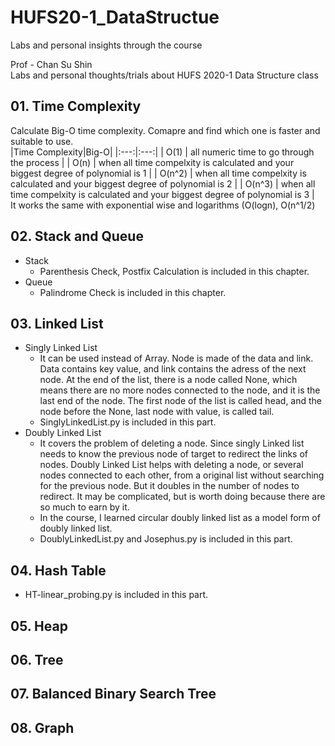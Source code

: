 # HUFS20-1_DataStructue
Labs and personal insights through the course

Prof - Chan Su Shin <br>
Labs and personal thoughts/trials about HUFS 2020-1 Data Structure class

## 01. Time Complexity
Calculate Big-O time complexity. Comapre and find which one is faster and suitable to use. <br>
|Time Complexity|Big-O|
|:---:|:---:|
| O(1) | all numeric time to go through the process |
| O(n) | when all time compelxity is calculated and your biggest degree of polynomial is 1 |
| O(n^2) | when all time compelxity is calculated and your biggest degree of polynomial is 2 |
| O(n^3) | when all time compelxity is calculated and your biggest degree of polynomial is 3 |
<br>
It works the same with exponential wise and logarithms (O(logn), O(n^1/2)

## 02. Stack and Queue
- Stack
  - Parenthesis Check, Postfix Calculation is included in this chapter.
- Queue
  - Palindrome Check is included in this chapter.

## 03. Linked List
- Singly Linked List
  - It can be used instead of Array. Node is made of the data and link. Data contains key value, and link contains the adress of the next node. At the end of the list, there is a node called None, which means there are no more nodes connected to the node, and it is the last end of the node. The first node of the list is called head, and the node before the None, last node with value, is called tail.
  - SinglyLinkedList.py is included in this part.
- Doubly Linked List
  - It covers the problem of deleting a node. Since singly Linked list needs to know the previous node of target to redirect the links of nodes. Doubly Linked List helps with deleting a node, or several nodes connected to each other, from a original list without searching for the previous node. But it doubles in the number of nodes to redirect. It may be complicated, but is worth doing because there are so much to earn by it. <br>
  - In the course, I learned circular doubly linked list as a model form of doubly linked list.
  - DoublyLinkedList.py and Josephus.py is included in this part.

## 04. Hash Table
- HT-linear_probing.py is included in this part.
## 05. Heap

## 06. Tree

## 07. Balanced Binary Search Tree

## 08. Graph
